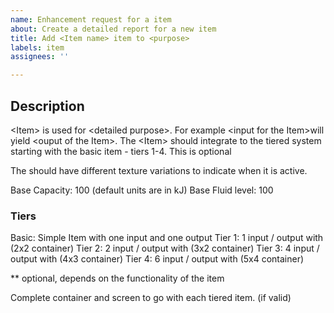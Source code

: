 ```yaml
---
name: Enhancement request for a item
about: Create a detailed report for a new item
title: Add <Item name> item to <purpose>
labels: item
assignees: ''

---
```


## Description
\<Item> is used for \<detailed purpose>. For example \<input for the Item>will yield \<ouput of the Item>. The \<Item> should integrate to the tiered system starting with the basic item - tiers 1-4. This is optional

The <Item> should have different texture variations to indicate when it is active.

Base Capacity: 100 (default units are in kJ)
Base Fluid level: 100

### Tiers
Basic: Simple Item with one input and one output
Tier 1: 1 input / output with (2x2 container)
Tier 2: 2 input / output with (3x2 container)
Tier 3: 4 input / output with (4x3 container)
Tier 4: 6 input / output with (5x4 container)

** optional, depends on the functionality of the item

Complete container and screen to go with each tiered item. (if valid)
